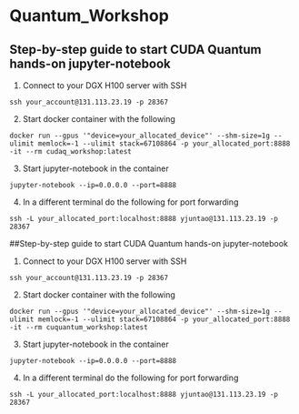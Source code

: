 # Quantum_Workshop

## Step-by-step guide to start CUDA Quantum hands-on jupyter-notebook

1. Connect to your DGX H100 server with SSH
```
ssh your_account@131.113.23.19 -p 28367
```

2. Start docker container with the following
```
docker run --gpus '"device=your_allocated_device"' --shm-size=1g --ulimit memlock=-1 --ulimit stack=67108864 -p your_allocated_port:8888 -it --rm cudaq_workshop:latest
```

3. Start jupyter-notebook in the container
```
jupyter-notebook --ip=0.0.0.0 --port=8888
```

4. In a different terminal do the following for port forwarding
```
ssh -L your_allocated_port:localhost:8888 yjuntao@131.113.23.19 -p 28367
```


##Step-by-step guide to start CUDA Quantum hands-on jupyter-notebook

1. Connect to your DGX H100 server with SSH
```
ssh your_account@131.113.23.19 -p 28367
```

2. Start docker container with the following
```
docker run --gpus '"device=your_allocated_device"' --shm-size=1g --ulimit memlock=-1 --ulimit stack=67108864 -p your_allocated_port:8888 -it --rm cuquantum_workshop:latest
```

3. Start jupyter-notebook in the container
```
jupyter-notebook --ip=0.0.0.0 --port=8888
```

4. In a different terminal do the following for port forwarding
```
ssh -L your_allocated_port:localhost:8888 yjuntao@131.113.23.19 -p 28367
```
